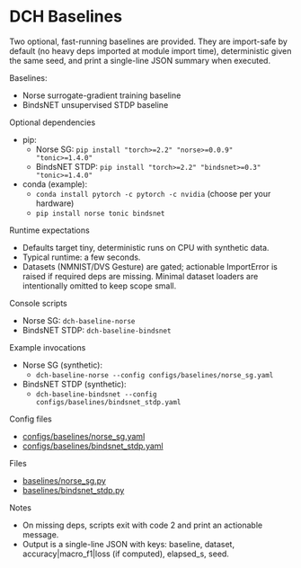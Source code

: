 # DCH Baselines

Two optional, fast-running baselines are provided. They are import-safe by default (no heavy deps imported at module import time), deterministic given the same seed, and print a single-line JSON summary when executed.

Baselines:
- Norse surrogate-gradient training baseline
- BindsNET unsupervised STDP baseline

Optional dependencies
- pip:
  - Norse SG: `pip install "torch>=2.2" "norse>=0.0.9" "tonic>=1.4.0"`
  - BindsNET STDP: `pip install "torch>=2.2" "bindsnet>=0.3" "tonic>=1.4.0"`
- conda (example):
  - `conda install pytorch -c pytorch -c nvidia` (choose per your hardware)
  - `pip install norse tonic bindsnet`

Runtime expectations
- Defaults target tiny, deterministic runs on CPU with synthetic data.
- Typical runtime: a few seconds.
- Datasets (NMNIST/DVS Gesture) are gated; actionable ImportError is raised if required deps are missing. Minimal dataset loaders are intentionally omitted to keep scope small.

Console scripts
- Norse SG: `dch-baseline-norse`
- BindsNET STDP: `dch-baseline-bindsnet`

Example invocations
- Norse SG (synthetic):
  - `dch-baseline-norse --config configs/baselines/norse_sg.yaml`
- BindsNET STDP (synthetic):
  - `dch-baseline-bindsnet --config configs/baselines/bindsnet_stdp.yaml`

Config files
- [configs/baselines/norse_sg.yaml](configs/baselines/norse_sg.yaml)
- [configs/baselines/bindsnet_stdp.yaml](configs/baselines/bindsnet_stdp.yaml)

Files
- [baselines/norse_sg.py](baselines/norse_sg.py)
- [baselines/bindsnet_stdp.py](baselines/bindsnet_stdp.py)

Notes
- On missing deps, scripts exit with code 2 and print an actionable message.
- Output is a single-line JSON with keys: baseline, dataset, accuracy|macro_f1|loss (if computed), elapsed_s, seed.

